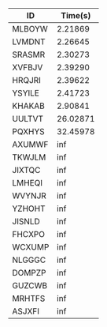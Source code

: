 |ID|Time(s)|
|-|-|
|MLBOYW|2.21869|
|LVMDNT|2.26645|
|SRASMR|2.30273|
|XVFBJV|2.39290|
|HRQJRI|2.39622|
|YSYILE|2.41723|
|KHAKAB|2.90841|
|UULTVT|26.02871|
|PQXHYS|32.45978|
|AXUMWF|inf|
|TKWJLM|inf|
|JIXTQC|inf|
|LMHEQI|inf|
|WVYNJR|inf|
|YZHOHT|inf|
|JISNLD|inf|
|FHCXPO|inf|
|WCXUMP|inf|
|NLGGGC|inf|
|DOMPZP|inf|
|GUZCWB|inf|
|MRHTFS|inf|
|ASJXFI|inf|
